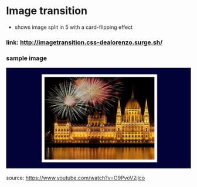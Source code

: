 # Image transition
* shows image split in 5 with a card-flipping effect

### link: http://imagetransition.css-dealorenzo.surge.sh/

### sample image
![alt-text](images/image3.png)

source: https://www.youtube.com/watch?v=O9PvoV2jlco